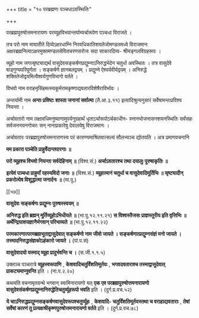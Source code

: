 +++
title = "१० परब्रह्मणः पञ्चधाऽवस्थितिः"

+++

परब्रह्मपुरुषोत्तमनारायणः परव्यूहविभवान्तर्याम्यर्चारूपेण पञ्चधा विराजते ।

तत्र परो नाम मायातीते दिव्येऽक्षरधाम्नि निरवधिकातिशयतेजोमण्डलमध्ये विराजमानः अक्षरब्रह्मनित्याऽक्षरमुक्तमण्डलसेवितचरणसरोजः सदा साकारदिव्य- श्रीमङ्गलविग्रहरूपः ।

व्यूहो नाम जगत्सृष्ट्याद्यर्थं वासुदेवसङ्कर्षणप्रद्युम्नाऽनिरुद्धभेदेन चतुर्धा अवस्थितः । तत्र वासुदेवे षाड्गुण्यपरिपूर्णता । सङ्कर्षणे ज्ञानबलद्वयम् । प्रद्युम्ने ऐश्वर्यवीर्यद्वयम् । अनिरुद्धे शक्तितेजोद्वयमित्यैश्वर्यगुणविभागो वर्तते ।

विभवो नाम वराहनृसिंहमत्स्यकूर्मरामकृष्णाद्यवतारविशेषैराविर्भावः ।

अन्तर्यामी नाम **अन्तः प्रविष्टः शास्ता जनानां सर्वात्मा** (तै.आ.३.११) इत्यादिश्रुत्यनुसारं सर्वेषामन्तःप्रविश्य नियन्ता ।

अर्चावतारो नाम लक्षावधिमनुष्याणामुपर्यनुग्रहार्थं धृताऽर्चारूपोऽर्चकाधीन- स्नानभोजनासनशयनस्थितिः सर्वंसहः सर्वजननयनगोचरः सन् नानाप्रकारेषु देवालयेषु विराजमानः ।

अर्चावतारः परब्रह्मपुरुषोत्तमनाराणस्य परं कारुण्यमाश्रितवात्सल्यं सौलभ्यञ्च द्योतयति । अत्र प्रमाणवचनानि

**मम प्रकारा पञ्चेति प्राहुर्वेदान्तपारगाः ॥** 

**परो व्यूहश्च विभवो नियन्ता सर्वदेहिनाम् ॥** (विश्व.सं.) **अर्चाऽवतारश्च तथा दयालुः पुरुषाकृतिः ॥** 

**इत्येवं पञ्चधा प्राहुर्मां रहस्यविदो जनाः ॥** (विश्व.सं.) **व्यूहात्मानं चतुर्धा च वासुदेवादिमूर्तिभिः ॥  सृष्ट्यादीन् प्रकरोत्येष विशुद्धात्मा जनार्दनः ॥** (मा.पु.)

[[५७]]

**वासुदेवः सङ्कर्षणः प्रद्युम्नः पुरुषस्स्वयम् ॥** 

**अनिरुद्ध इति ब्रह्मन् मूर्तिव्यूहोऽभिधीयते ॥** (भा.पु.१२.११.२१) **स  विश्वस्तैजसः प्राज्ञस्तुरीय इति वृत्तिभिः ॥  अर्थेन्द्रियाशयज्ञानैर्भगवान् परिभाव्यते ॥** (भा.पु.१२.११.२२)

**परमकारणात्परमब्रह्मभूताद्वासुदेवात् सङ्कर्षणो नाम जीवो जायते । सङ्कर्षणात्प्रद्युम्नसंज्ञं मनो जायते । तस्मादनिरुद्धसंज्ञकोऽहंकारो जायते ।** (पां.प.सं)

**वासुदेवादयो यस्माद् व्यूहा प्रादुर्भवन्ति च ।** (स.जी.१.१.५)

उक्तञ्च पञ्चरात्रे **व्यूहस्वरूपाणि** ,  **केशवादिचतुर्विंशतिमूर्तयः** ,  **भगवदवताराश्च तस्माद्वासुदेवात् प्राकट्यमाप्नुवन्ति** इति । (ना.प.२.२०)

कथयति वचनामृतग्रन्थे भगवान् स्वामिनारायणो यत् **एक एव परब्रह्मपुरुषोत्तमनारायणो वासुदेवसंकर्षणप्रद्युम्नानिरुद्धेतिचतुर्व्यूहरूपो भवति** इति । (दुर्ग.प्र.वच.५२)

**ये चाऽनिरुद्धप्रद्युम्नसङ्कर्षणवासुदेवरूपश्चतुर्व्यूहः** ,  **केशवादि- चतुर्विंशतिमूर्तयस्तथा च वराहाद्यवताराः** ,  **तेषां सर्वेषां कारणं तु प्रत्यक्षश्रीकृष्णपुरुषोत्तमनारायणो वर्तते** इति । (दुर्ग.प्र.वच.७८)
